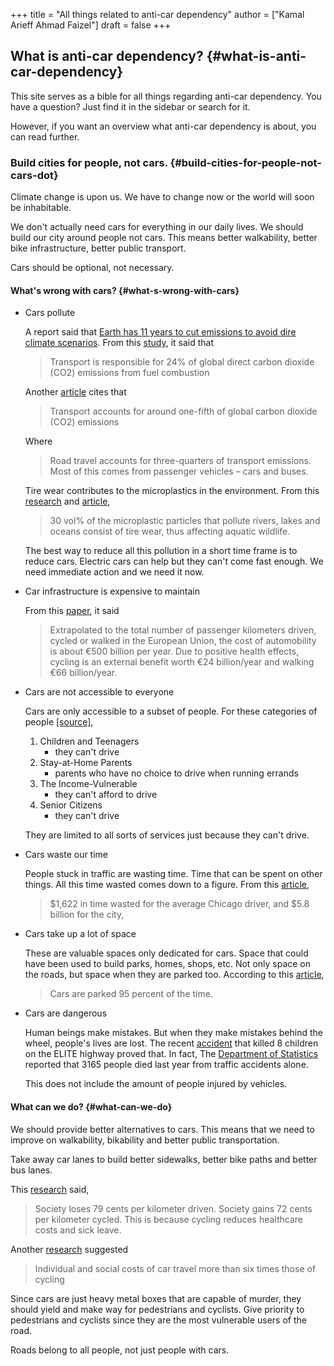 +++
title = "All things related to anti-car dependency"
author = ["Kamal Arieff Ahmad Faizel"]
draft = false
+++

## What is anti-car dependency? {#what-is-anti-car-dependency}

This site serves as a bible for all things regarding anti-car dependency. You have a question? Just find it in the sidebar or search for it.

However, if you want an overview what anti-car dependency is about, you can read further.


### Build cities for people, not cars. {#build-cities-for-people-not-cars-dot}

Climate change is upon us. We have to change now or the world will soon be inhabitable.

We don't actually need cars for everything in our daily lives. We should build our city around people not cars. This means better walkability, better bike infrastructure, better public transport.

Cars should be optional, not necessary.


#### What's wrong with cars? {#what-s-wrong-with-cars}

<!--list-separator-->

-  Cars pollute

    A report said that [Earth has 11 years to cut emissions to avoid dire climate scenarios](https://www.npr.org/2021/11/04/1052267118/climate-change-carbon-dioxide-emissions-global-carbon-budget). From this [study](https://www.sciencedirect.com/science/article/pii/S0967070X21003401?via%3Dihub), it said that

    > Transport is responsible for 24% of global direct carbon dioxide (CO2) emissions from fuel combustion

    Another [article](https://ourworldindata.org/co2-emissions-from-transport) cites that

    > Transport accounts for around one-fifth of global carbon dioxide (CO2) emissions

    Where

    > Road travel accounts for three-quarters of transport emissions. Most of this comes from passenger vehicles – cars and buses.

    Tire wear contributes to the microplastics in the environment. From this [research](https://www.researchgate.net/publication/326063101%5FTire%5FAbrasion%5Fas%5Fa%5FMajor%5FSource%5Fof%5FMicroplastics%5Fin%5Fthe%5FEnvironment) and [article](https://www.bbc.com/news/science-environment-39042655),

    > 30 vol% of the microplastic particles that pollute rivers, lakes and oceans consist of tire wear, thus affecting aquatic wildlife.

    The best way to reduce all this pollution in a short time frame is to reduce cars. Electric cars can help but they can't come fast enough. We need immediate action and we need it now.

<!--list-separator-->

-  Car infrastructure is expensive to maintain

    From this [paper](https://www.researchgate.net/publication/330184791%5FThe%5FSocial%5FCost%5Fof%5FAutomobility%5FCycling%5Fand%5FWalking%5Fin%5Fthe%5FEuropean%5FUnion), it said

    > Extrapolated to the total number of passenger kilometers driven, cycled or walked in the European Union, the cost of automobility is about €500 billion per year. Due to positive health effects, cycling is an external benefit worth €24 billion/year and walking €66 billion/year.

<!--list-separator-->

-  Cars are not accessible to everyone

    Cars are only accessible to a subset of people. For these categories of people [[source]​](https://www.strongtowns.org/journal/2021/9/27/the-hidden-inequity-of-car-based-design),

    1.  Children and Teenagers
        -   they can't drive
    2.  Stay-at-Home Parents
        -   parents who have no choice to drive when running errands
    3.  The Income-Vulnerable
        -   they can't afford to drive
    4.  Senior Citizens
        -   they can't drive

    They are limited to all sorts of services just because they can't drive.

<!--list-separator-->

-  Cars waste our time

    People stuck in traffic are wasting time. Time that can be spent on other things. All this time wasted comes down to a figure. From this [article](https://www.chicagotribune.com/business/ct-biz-chicago-traffic-eisenhower-stevenson-20211207-cchal6znbrayzjhqsovq3f77ce-story.html),

    > $1,622 in time wasted for the average Chicago driver, and $5.8 billion for the city,

<!--list-separator-->

-  Cars take up a lot of space

    These are valuable spaces only dedicated for cars. Space that could have been used to build parks, homes, shops, etc. Not only space on the roads, but space when they are parked too. According to this [article](https://usa.streetsblog.org/2016/03/10/its-true-the-typical-car-is-parked-95-percent-of-the-time/),

    > Cars are parked 95 percent of the time.

<!--list-separator-->

-  Cars are dangerous

    Human beings make mistakes. But when they make mistakes behind the wheel, people's lives are lost. The recent [accident](https://www.thestar.com.my/news/nation/2021/12/18/midnight-tragedy-eight-children-and-two-adults-killed-in-pile-up-on-elite-highway) that killed 8 children on the ELITE highway proved that. In fact, The [Department of Statistics](https://www.dosm.gov.my/v1/index.php?r=column/cthemeByCat&cat=401&bul%5Fid=R3VrRUhwSXZDN2k4SGN6akRhTStwQT09&menu%5Fid=L0pheU43NWJwRWVSZklWdzQ4TlhUUT09#:~:text=causes%20of%20death-,Ischaemic%20heart%20diseases%20remained%20as%20the%20principal%20causes%20of%20death,bronchus%20and%20lung%20(2.5%25).) reported that 3165 people died last year from traffic accidents alone.

    This does not include the amount of people injured by vehicles.


#### What can we do? {#what-can-we-do}

We should provide better alternatives to cars. This means that we need to improve on walkability, bikability and better public transportation.

Take away car lanes to build better sidewalks, better bike paths and better bus lanes.

This [research](https://www.researchgate.net/publication/330184791%5FThe%5FSocial%5FCost%5Fof%5FAutomobility%5FCycling%5Fand%5FWalking%5Fin%5Fthe%5FEuropean%5FUnion) said,

> Society loses 79 cents per kilometer driven. Society gains 72 cents per kilometer cycled. This is because cycling reduces healthcare costs and sick leave.

Another [research](https://ec.europa.eu/environment/integration/research/newsalert/pdf/transport%5Ftransitions%5Fin%5Fcopenhagen%5F418na1%5Fen.pdf) suggested

> Individual and social costs of car travel more than six times those of cycling

Since cars are just heavy metal boxes that are capable of murder, they should yield and make way for pedestrians and cyclists. Give priority to pedestrians and cyclists since they are the most vulnerable users of the road.

Roads belong to all people, not just people with cars.
